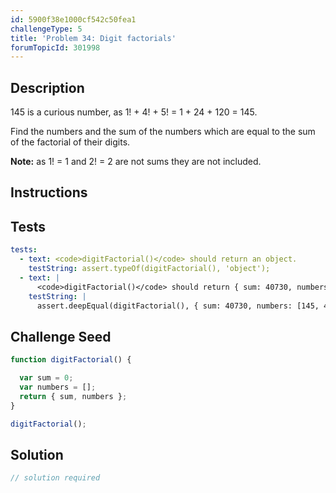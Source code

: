 ```yaml
---
id: 5900f38e1000cf542c50fea1
challengeType: 5
title: 'Problem 34: Digit factorials'
forumTopicId: 301998
---
```


## Description

<section id='description'>

145 is a curious number, as 1! + 4! + 5! = 1 + 24 + 120 = 145.

Find the numbers and the sum of the numbers which are equal to the sum of the factorial of their digits.

**Note:** as 1! = 1 and 2! = 2 are not sums they are not included.

</section>

## Instructions

<section id='instructions'>

</section>

## Tests

<section id='tests'>

```yml
tests:
  - text: <code>digitFactorial()</code> should return an object.
    testString: assert.typeOf(digitFactorial(), 'object');
  - text: |
      <code>digitFactorial()</code> should return { sum: 40730, numbers: [145, 40585] }.
    testString: |
      assert.deepEqual(digitFactorial(), { sum: 40730, numbers: [145, 40585] });

```

</section>

## Challenge Seed

<section id='challengeSeed'>

<div id='js-seed'>

```js
function digitFactorial() {

  var sum = 0;
  var numbers = [];
  return { sum, numbers };
}

digitFactorial();
```

</div>

</section>

## Solution

<section id='solution'>

```js
// solution required
```

</section>
